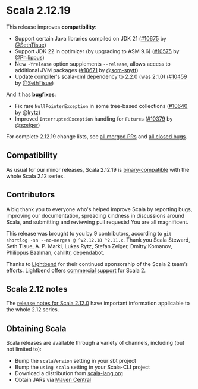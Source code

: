 # Scala 2.12.19

This release improves **compatibility**:

* Support certain Java libraries compiled on JDK 21 ([#10675](https://github.com/scala/scala/pull/10675) by [@SethTisue](https://github.com/SethTisue))
* Support JDK 22 in optimizer (by upgrading to ASM 9.6) ([#10575](https://github.com/scala/scala/pull/10575) by [@Philippus](https://github.com/Philippus))
* New `-Yrelease` option supplements `--release`, allows access to additional JVM packages ([#10671](https://github.com/scala/scala/pull/10671) by [@som-snytt](https://github.com/som-snytt))
* Update compiler's scala-xml dependency to 2.2.0 (was 2.1.0) ([#10459](https://github.com/scala/scala/pull/10459) by [@SethTisue](https://github.com/SethTisue))

And it has **bugfixes**:

* Fix rare `NullPointerException` in some tree-based collections ([#10640](https://github.com/scala/scala/pull/10640) by [@lrytz](https://github.com/lrytz))
* Improved `InterruptedException` handling for `Future`s ([#10379](https://github.com/scala/scala/pull/10379) by [@szeiger](https://github.com/szeiger))

For complete 2.12.19 change lists, see [all merged PRs](https://github.com/scala/scala/pulls?q=is%3Amerged%20milestone%3A2.12.19) and [all closed bugs](https://github.com/scala/bug/issues?utf8=%E2%9C%93&q=is%3Aclosed+milestone%3A2.12.19).

## Compatibility

As usual for our minor releases, Scala 2.12.19 is [binary-compatible](https://docs.scala-lang.org/overviews/core/binary-compatibility-of-scala-releases.html) with the whole Scala 2.12 series.

## Contributors

A big thank you to everyone who's helped improve Scala by reporting bugs, improving our documentation, spreading kindness in discussions around Scala, and submitting and reviewing pull requests! You are all magnificent.

This release was brought to you by 9 contributors, according to `git shortlog -sn --no-merges @ ^v2.12.18 ^2.11.x`. Thank you Scala Steward, Seth Tisue, A. P. Marki, Lukas Rytz, Stefan Zeiger, Dmitry Komanov, Philippus Baalman, cahilltr, dependabot.

Thanks to [Lightbend](https://www.lightbend.com/scala) for their continued sponsorship of the Scala 2 team’s efforts. Lightbend offers [commercial support](https://www.lightbend.com/lightbend-platform-subscription) for Scala 2.

## Scala 2.12 notes

The [release notes for Scala 2.12.0](https://github.com/scala/scala/releases/v2.12.0) have important information applicable to the whole 2.12 series.

## Obtaining Scala

Scala releases are available through a variety of channels, including (but not limited to):

* Bump the `scalaVersion` setting in your sbt project
* Bump the `using scala` setting in your Scala-CLI project
* Download a distribution from [scala-lang.org](https://scala-lang.org/download/2.12.19.html)
* Obtain JARs via [Maven Central](https://search.maven.org/search?q=g:org.scala-lang%20AND%20v:2.12.19)
